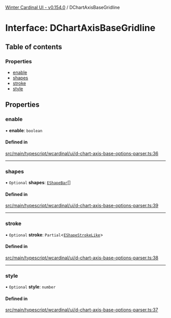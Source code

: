 [Winter Cardinal UI - v0.154.0](../index.md) / DChartAxisBaseGridline

# Interface: DChartAxisBaseGridline

## Table of contents

### Properties

- [enable](DChartAxisBaseGridline.md#enable)
- [shapes](DChartAxisBaseGridline.md#shapes)
- [stroke](DChartAxisBaseGridline.md#stroke)
- [style](DChartAxisBaseGridline.md#style)

## Properties

### enable

• **enable**: `boolean`

#### Defined in

[src/main/typescript/wcardinal/ui/d-chart-axis-base-options-parser.ts:36](https://github.com/winter-cardinal/winter-cardinal-ui/blob/v0.154.0/src/main/typescript/wcardinal/ui/d-chart-axis-base-options-parser.ts#L36)

___

### shapes

• `Optional` **shapes**: [`EShapeBar`](../classes/EShapeBar.md)[]

#### Defined in

[src/main/typescript/wcardinal/ui/d-chart-axis-base-options-parser.ts:39](https://github.com/winter-cardinal/winter-cardinal-ui/blob/v0.154.0/src/main/typescript/wcardinal/ui/d-chart-axis-base-options-parser.ts#L39)

___

### stroke

• `Optional` **stroke**: `Partial`<[`EShapeStrokeLike`](EShapeStrokeLike.md)\>

#### Defined in

[src/main/typescript/wcardinal/ui/d-chart-axis-base-options-parser.ts:38](https://github.com/winter-cardinal/winter-cardinal-ui/blob/v0.154.0/src/main/typescript/wcardinal/ui/d-chart-axis-base-options-parser.ts#L38)

___

### style

• `Optional` **style**: `number`

#### Defined in

[src/main/typescript/wcardinal/ui/d-chart-axis-base-options-parser.ts:37](https://github.com/winter-cardinal/winter-cardinal-ui/blob/v0.154.0/src/main/typescript/wcardinal/ui/d-chart-axis-base-options-parser.ts#L37)
